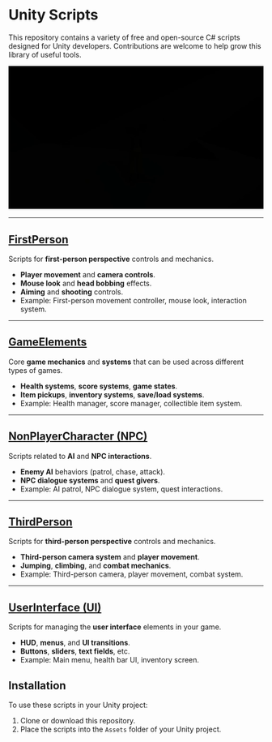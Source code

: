 <div>
    <h1>Unity Scripts</h1>
    <p>This repository contains a variety of free and open-source C# scripts designed for Unity developers. Contributions are welcome to help grow this library of useful tools.</p>
</div>

<img src=unity-scripts-gif.gif>

---
<a href=FirstPerson>FirstPerson</a>
---
   Scripts for **first-person perspective** controls and mechanics.
   - **Player movement** and **camera controls**.
   - **Mouse look** and **head bobbing** effects.
   - **Aiming** and **shooting** controls.
   - Example: First-person movement controller, mouse look, interaction system.
---
<a href=GameElements>GameElements</a>
---
   Core **game mechanics** and **systems** that can be used across different types of games.
   - **Health systems**, **score systems**, **game states**.
   - **Item pickups**, **inventory systems**, **save/load systems**.
   - Example: Health manager, score manager, collectible item system.

---
<a href=NonPlayerCharacter>NonPlayerCharacter (NPC)</a>
---
   Scripts related to **AI** and **NPC interactions**.
   - **Enemy AI** behaviors (patrol, chase, attack).
   - **NPC dialogue systems** and **quest givers**.
   - Example: AI patrol, NPC dialogue system, quest interactions.

---
<a href=ThirdPerson>ThirdPerson</a>
---
   Scripts for **third-person perspective** controls and mechanics.
   - **Third-person camera system** and **player movement**.
   - **Jumping**, **climbing**, and **combat mechanics**.
   - Example: Third-person camera, player movement, combat system.

---
<a href=UserInterface>UserInterface (UI)</a>
---
   Scripts for managing the **user interface** elements in your game.
   - **HUD**, **menus**, and **UI transitions**.
   - **Buttons**, **sliders**, **text fields**, etc.
   - Example: Main menu, health bar UI, inventory screen.

## Installation

To use these scripts in your Unity project:
1. Clone or download this repository.
2. Place the scripts into the `Assets` folder of your Unity project.